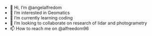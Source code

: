 - 👋 Hi, I’m @angelalfredom
- 👀 I’m interested in Geomatics
- 🌱 I’m currently learning coding
- 💞️ I’m looking to collaborate on research of lidar and photogrametry
- 📫 How to reach me on @alfreedom96

<!---
angelalfredom/angelalfredom is a ✨ special ✨ repository because its `README.md` (this file) appears on your GitHub profile.
You can click the Preview link to take a look at your changes.
--->
